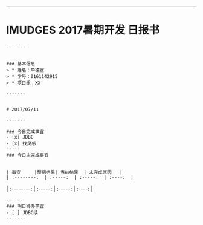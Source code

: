 -------	
# IMUDGES 2017暑期开发 日报书	
	-------
	
	
	### 基本信息
	> * 姓名：牟德宣
	> * 学号：0161142915
	> * 项目组：XX
	
	-------
	
	
	# 2017/07/11
	
	-------
	
	### 今日完成事宜
	- [x] JDBC
	- [x] 找灵感
	-----
	### 今日未完成事宜
	
	
	| 事宜     |预期结果| 当前结果  | 未完成原因   | 
	| :--------:  | :-----:  | :-----:  | :----:  |
  | :--------:  | :-----:  | :-----:  | :----:  |
	
	
	------
	### 明日待办事宜
	- [ ] JDBC续
	-------
